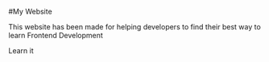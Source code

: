 #My Website

This website has been made for helping developers to find their best way to learn Frontend Development

Learn it 


